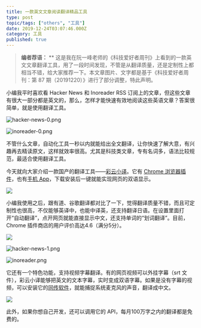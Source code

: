 ```yaml
---
title: 一款英文文章阅读翻译精品工具
type: post
topic/tags: ["others", "工具"]
date: 2019-12-24T03:07:46.000Z
category: 工具
published: true
---
```


> **编者荐语：**
> **
> 这是我在阮一峰老师的《科技爱好者周刊》上看到的一款英文文章翻译工具，用了一段时间发现，不管是从翻译质量，还是定制性上都相当不错，给大家推荐一下。本文章图片、文字都是基于《科技爱好者周刊：第 87 期（20191220）》进行了部分调整，特此声明。


小编我平时喜欢看 Hacker News 和 Inoreader RSS 订阅上的文章，但这些文章有很大一部分都是英文的，那么，怎样才能快速有效地阅读这些英语文章？答案很简单，就是使用翻译工具。

![hacker-news-0.png](https://note.bioitee.com/yuque/0/2020/png/126032/1581813407741-438547fa-9546-4938-a5cb-c82ff3adab6a.png#align=left&display=inline&height=1042&name=hacker-news-0.png&originHeight=1042&originWidth=1920&size=156799&status=done&style=none&width=1920)

![inoreader-0.png](https://note.bioitee.com/yuque/0/2020/png/126032/1581813430350-f779543d-a5e7-45de-a055-4c789faa270a.png#align=left&display=inline&height=1042&name=inoreader-0.png&originHeight=1042&originWidth=1920&size=312908&status=done&style=none&width=1920)

不管什么文章，自动化工具一秒以内就能给出全文翻译，让你快速了解大意，有兴趣再去精读原文，这样就效率很高。尤其是科技类文章，专有名词多，语法比较规范，最适合使用翻译工具。

今天就向大家介绍一款国产的翻译工具——[彩云小译](https://fanyi.caiyunapp.com/#/web)。它有 [Chrome 浏览器插件](https://fanyi.caiyunapp.com/#/web)，也有[手机 App](https://fanyi.caiyunapp.com/#/app)，下载安装后一键就能实现网页的双语显示。

![](https://note.bioitee.com/yuque/0/2019/jpeg/84141/1576806703021-28201729-e438-43d8-a2be-1a2e9a4522d0.jpeg?x-oss-process=image/resize,w_746#align=left&display=inline&height=466&originHeight=466&originWidth=746&status=done&style=none&width=746)

小编我使用之后，跟有道、谷歌翻译都对比了一下，觉得翻译质量不错，而且可定制性也很高，不仅能够英译中，也能中译英，还支持翻译日语。在设置里面打开“自动翻译”，点开网页就能直接显示中文，还支持单词的“划词翻译”。目前，Chrome 插件商店的用户评价高达4.6（满分5分）。

![](https://note.bioitee.com/yuque/0/2019/jpeg/84141/1576806703329-32716f94-e21c-401a-896e-5487c460d4eb.jpeg?x-oss-process=image/resize,w_746#align=left&display=inline&height=466&originHeight=466&originWidth=746&status=done&style=none&width=746)

![hacker-news-1.png](https://note.bioitee.com/yuque/0/2020/png/126032/1581813465276-e6797e33-7bd3-47b3-9c0c-07e5f65d8fc3.png#align=left&display=inline&height=1042&name=hacker-news-1.png&originHeight=1042&originWidth=1920&size=255291&status=done&style=none&width=1920)

![inoreader.png](https://note.bioitee.com/yuque/0/2020/png/126032/1581813476596-0f92b07a-4150-4364-a7ea-351cd1a54f15.png#align=left&display=inline&height=954&name=inoreader.png&originHeight=954&originWidth=1920&size=425876&status=done&style=none&width=1920)

它还有一个特色功能，支持视频字幕翻译。有的网页视频可以外挂字幕（srt 文件），彩云小译能够把英文的文本字幕，实时变成双语字幕。如果是没有字幕的视频，可以安装它的[同传软件](https://www.caiyunapp.com/interpretation/)，就能捕捉系统麦克风的声音，翻译成中文。

![](https://note.bioitee.com/yuque/0/2019/jpeg/84141/1576806703485-b862cb7e-fdc0-48cf-97e5-301ce6a9f31e.jpeg?x-oss-process=image/resize,w_746#align=left&display=inline&height=419&originHeight=419&originWidth=746&status=done&style=none&width=746)

此外，如果你想自己开发，还可以调用它的 API，每月100万字之内的翻译都是免费的。
